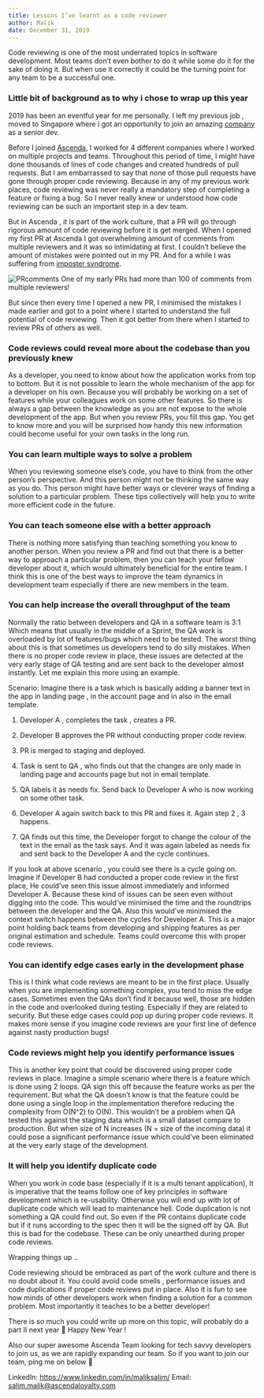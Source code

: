 ```yaml
---
title: Lessons I’ve learnt as a code reviewer
author: Malik
date: December 31, 2019
---
```


Code reviewing is one of the most underrated topics in software development. Most teams don’t even bother to do it while some do it for the sake of doing it. But when use it correctly it could be the turning point for any team to be a successful one.

### Little bit of background as to why i chose to wrap up this year

2019 has been an eventful year for me personally. I left my previous job , moved to Singapore where i got an opportunity to join an amazing [company](https://www.ascendaloyalty.com/) as a senior dev.

Before I joined [Ascenda](https://www.ascendaloyalty.com/), I worked for 4 different companies where I worked on multiple projects and teams. Throughout this period of time, I might have done thousands of lines of code changes and created hundreds of pull requests. But I am embarrassed to say that none of those pull requests have gone through proper code reviewing. Because in any of my previous work places, code reviewing was never really a mandatory step of completing a feature or fixing a bug. So I never really knew or understood how code reviewing can be such an important step in a dev team.

But in Ascenda , it is part of the work culture, that a PR will go through rigorous amount of code reviewing before it is get merged. When I opened my first PR at Ascenda I got overwhelming amount of comments from multiple reviewers and it was so intimidating at first. I couldn’t believe the amount of mistakes were pointed out in my PR. And for a while I was suffering from [imposter syndrome](https://en.wikipedia.org/wiki/Impostor_syndrome).

![PRcomments](https://lazydevguy.files.wordpress.com/2019/12/image-1.png)
One of my early PRs had more than 100 of comments from multiple reviewers!

But since then every time I opened a new PR, I minimised the mistakes I made earlier and got to a point where I started to understand the full potential of code reviewing. Then it got better from there when I started to review PRs of others as well.

### Code reviews could reveal more about the codebase than you previously knew

As a developer, you need to know about how the application works from top to bottom. But it is not possible to learn the whole mechanism of the app for a developer on his own. Because you will probably be working on a set of features while your colleagues work on some other features. So there is always a gap between the knowledge as you are not expose to the whole development of the app. But when you review PRs, you fill this gap. You get to know more and you will be surprised how handy this new information could become useful for your own tasks in the long run.

### You can learn multiple ways to solve a problem

When you reviewing someone else’s code, you have to think from the other person’s perspective. And this person might not be thinking the same way as you do. This person might have better ways or cleverer ways of finding a solution to a particular problem. These tips collectively will help you to write more efficient code in the future.

### You can teach someone else with a better approach

There is nothing more satisfying than teaching something you know to another person. When you review a PR and find out that there is a better way to approach a particular problem, then you can teach your fellow developer about it, which would ultimately beneficial for the entire team. I think this is one of the best ways to improve the team dynamics in development team especially if there are new members in the team.

### You can help increase the overall throughput of the team

Normally the ratio between developers and QA in a software team is 3:1 Which means that usually in the middle of a Sprint, the QA work is overloaded by lot of features/bugs which need to be tested. The worst thing about this is that sometimes us developers tend to do silly mistakes. When there is no proper code review in place, these issues are detected at the very early stage of QA testing and are sent back to the developer almost instantly. Let me explain this more using an example.

Scenario: Imagine there is a task which is basically adding a banner text in the app in landing page , in the account page and in also in the email template.

1) Developer A , completes the task , creates a PR.

2) Developer B approves the PR without conducting proper code review.

3) PR is merged to staging and deployed.

4) Task is sent to QA , who finds out that the changes are only made in landing page and accounts page but not in email template.

5) QA labels it as needs fix. Send back to Developer A who is now working on some other task.

6) Developer A again switch back to this PR and fixes it. Again step 2 , 3 happens.

7) QA finds out this time, the Developer forgot to change the colour of the text in the email as the task says. And it was again labeled as needs fix and sent back to the Developer A and the cycle continues.

If you look at above scenario , you could see there is a cycle going on. Imagine if Developer B had conducted a proper code review in the first place, He could’ve seen this issue almost immediately and informed Developer A. Because these kind of issues can be seen even without digging into the code. This would’ve minimised the time and the roundtrips between the developer and the QA. Also this would’ve minimised the context switch happens between the cycles for Developer A. This is a major point holding back teams from developing and shipping features as per original estimation and schedule. Teams could overcome this with proper code reviews.

### You can identify edge cases early in the development phase

This is I think what code reviews are meant to be in the first place. Usually when you are implementing something complex, you tend to miss the edge cases. Sometimes even the QAs don’t find it because well, those are hidden in the code and overlooked during testing. Especially if they are related to security. But these edge cases could pop up during proper code reviews. It makes more sense if you imagine code reviews are your first line of defence against nasty production bugs!

### Code reviews might help you identify performance issues

This is another key point that could be discovered using proper code reviews in place. Imagine a simple scenario where there is a feature which is done using 2 loops. QA sign this off because the feature works as per the requirement. But what the QA doesn’t know is that the feature could be done using a single loop in the implementation therefore reducing the complexity from O(N^2) to O(N). This wouldn’t be a problem when QA tested this against the staging data which is a small dataset compare to production. But when size of N increases (N = size of the incoming data) it could pose a significant performance issue which could’ve been eliminated at the very early stage of the development.

### It will help you identify duplicate code

When you work in code base (especially if it is a multi tenant application), It is imperative that the teams follow one of key principles in software development which is re-usability. Otherwise you will end up with lot of duplicate code which will lead to maintenance hell. Code duplication is not something a QA could find out. So even if the PR contains duplicate code but if it runs according to the spec then it will be the signed off by QA. But this is bad for the codebase. These can be only unearthed during proper code reviews.

Wrapping things up ..

Code reviewing should be embraced as part of the work culture and there is no doubt about it. You could avoid code smells , performance issues and code duplications if proper code reviews put in place. Also it is fun to see how minds of other developers work when finding a solution for a common problem. Most importantly it teaches to be a better developer!

There is so much you could write up more on this topic, will probably do a part II next year 🙂 Happy New Year !

Also our super awesome Ascenda Team looking for tech savvy developers to join us, as we are rapidly expanding our team. So if you want to join our team, ping me on below 🙂

LinkedIn: https://www.linkedin.com/in/maliksalim/
Email: salim.malik@ascendaloyalty.com